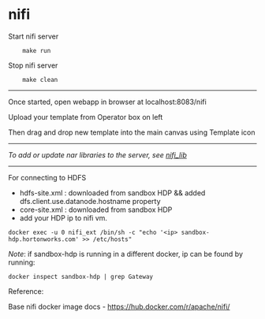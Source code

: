 # nifi


Start nifi server
    
```
    make run
```    

Stop nifi server

```
    make clean
```    
---

Once started, open webapp in browser at localhost:8083/nifi

Upload your template from Operator box on left

Then drag and drop new template into the main canvas using Template icon

---

*To add or update nar libraries to the server, see [nifi_lib](./lib/)*

---

For connecting to HDFS

- hdfs-site.xml : downloaded from sandbox HDP && added dfs.client.use.datanode.hostname property
- core-site.xml : downloaded from sandbox HDP
- add your HDP ip to nifi vm.
```
docker exec -u 0 nifi_ext /bin/sh -c "echo '<ip> sandbox-hdp.hortonworks.com' >> /etc/hosts"
```
*Note*: if sandbox-hdp is running in a different docker, ip can be found by running:
```
docker inspect sandbox-hdp | grep Gateway
```

Reference:

Base nifi docker image docs - https://hub.docker.com/r/apache/nifi/
